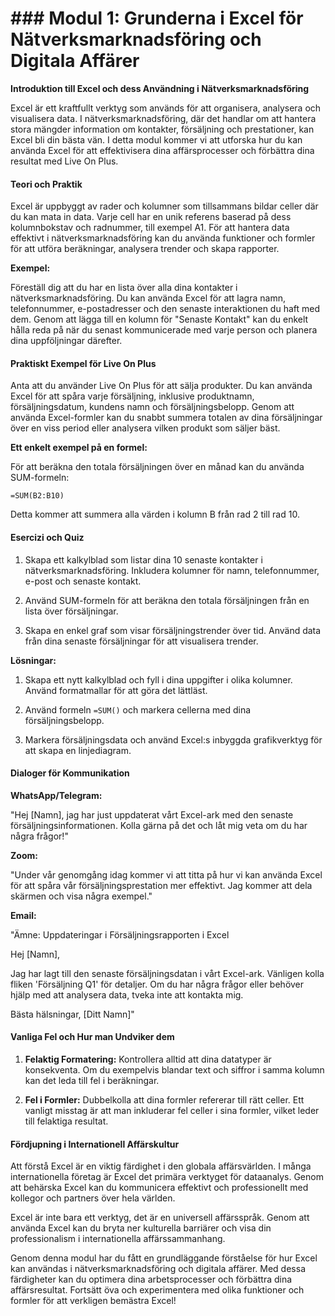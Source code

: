 # ### Modul 1: Grunderna i Excel för Nätverksmarknadsföring och Digitala Affärer

**Introduktion till Excel och dess Användning i Nätverksmarknadsföring**

Excel är ett kraftfullt verktyg som används för att organisera, analysera och visualisera data. I nätverksmarknadsföring, där det handlar om att hantera stora mängder information om kontakter, försäljning och prestationer, kan Excel bli din bästa vän. I detta modul kommer vi att utforska hur du kan använda Excel för att effektivisera dina affärsprocesser och förbättra dina resultat med Live On Plus.

#### Teori och Praktik

Excel är uppbyggt av rader och kolumner som tillsammans bildar celler där du kan mata in data. Varje cell har en unik referens baserad på dess kolumnbokstav och radnummer, till exempel A1. För att hantera data effektivt i nätverksmarknadsföring kan du använda funktioner och formler för att utföra beräkningar, analysera trender och skapa rapporter.

**Exempel:**

Föreställ dig att du har en lista över alla dina kontakter i nätverksmarknadsföring. Du kan använda Excel för att lagra namn, telefonnummer, e-postadresser och den senaste interaktionen du haft med dem. Genom att lägga till en kolumn för "Senaste Kontakt" kan du enkelt hålla reda på när du senast kommunicerade med varje person och planera dina uppföljningar därefter.

#### Praktiskt Exempel för Live On Plus

Anta att du använder Live On Plus för att sälja produkter. Du kan använda Excel för att spåra varje försäljning, inklusive produktnamn, försäljningsdatum, kundens namn och försäljningsbelopp. Genom att använda Excel-formler kan du snabbt summera totalen av dina försäljningar över en viss period eller analysera vilken produkt som säljer bäst.

**Ett enkelt exempel på en formel:**

För att beräkna den totala försäljningen över en månad kan du använda SUM-formeln:

`=SUM(B2:B10)`

Detta kommer att summera alla värden i kolumn B från rad 2 till rad 10.

#### Esercizi och Quiz

1. Skapa ett kalkylblad som listar dina 10 senaste kontakter i nätverksmarknadsföring. Inkludera kolumner för namn, telefonnummer, e-post och senaste kontakt.

2. Använd SUM-formeln för att beräkna den totala försäljningen från en lista över försäljningar.

3. Skapa en enkel graf som visar försäljningstrender över tid. Använd data från dina senaste försäljningar för att visualisera trender.

**Lösningar:**

1. Skapa ett nytt kalkylblad och fyll i dina uppgifter i olika kolumner. Använd formatmallar för att göra det lättläst.

2. Använd formeln `=SUM()` och markera cellerna med dina försäljningsbelopp.

3. Markera försäljningsdata och använd Excel:s inbyggda grafikverktyg för att skapa en linjediagram.

#### Dialoger för Kommunikation

**WhatsApp/Telegram:**

"Hej [Namn], jag har just uppdaterat vårt Excel-ark med den senaste försäljningsinformationen. Kolla gärna på det och låt mig veta om du har några frågor!"

**Zoom:**

"Under vår genomgång idag kommer vi att titta på hur vi kan använda Excel för att spåra vår försäljningsprestation mer effektivt. Jag kommer att dela skärmen och visa några exempel."

**Email:**

"Ämne: Uppdateringar i Försäljningsrapporten i Excel

Hej [Namn],

Jag har lagt till den senaste försäljningsdatan i vårt Excel-ark. Vänligen kolla fliken 'Försäljning Q1' för detaljer. Om du har några frågor eller behöver hjälp med att analysera data, tveka inte att kontakta mig.

Bästa hälsningar,
[Ditt Namn]"

#### Vanliga Fel och Hur man Undviker dem

1. **Felaktig Formatering:** Kontrollera alltid att dina datatyper är konsekventa. Om du exempelvis blandar text och siffror i samma kolumn kan det leda till fel i beräkningar.

2. **Fel i Formler:** Dubbelkolla att dina formler refererar till rätt celler. Ett vanligt misstag är att man inkluderar fel celler i sina formler, vilket leder till felaktiga resultat.

#### Fördjupning i Internationell Affärskultur

Att förstå Excel är en viktig färdighet i den globala affärsvärlden. I många internationella företag är Excel det primära verktyget för dataanalys. Genom att behärska Excel kan du kommunicera effektivt och professionellt med kollegor och partners över hela världen.

Excel är inte bara ett verktyg, det är en universell affärsspråk. Genom att använda Excel kan du bryta ner kulturella barriärer och visa din professionalism i internationella affärssammanhang.

Genom denna modul har du fått en grundläggande förståelse för hur Excel kan användas i nätverksmarknadsföring och digitala affärer. Med dessa färdigheter kan du optimera dina arbetsprocesser och förbättra dina affärsresultat. Fortsätt öva och experimentera med olika funktioner och formler för att verkligen bemästra Excel!